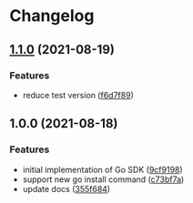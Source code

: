 # Changelog

## [1.1.0](https://www.github.com/yacchi/asdf-go-sdk/compare/v1.0.0...v1.1.0) (2021-08-19)


### Features

* reduce test version ([f6d7f89](https://www.github.com/yacchi/asdf-go-sdk/commit/f6d7f89a871a971837ecbb17f6864e86ed1a4b2c))

## 1.0.0 (2021-08-18)


### Features

* initial implementation of Go SDK ([9cf9198](https://www.github.com/yacchi/asdf-go-sdk/commit/9cf91982a8cb31580f23401a401e7f03ea76e562))
* support new go install command ([c73bf7a](https://www.github.com/yacchi/asdf-go-sdk/commit/c73bf7aff856e1e1baa0e76e1bb8e32452bb05c7))
* update docs ([355f684](https://www.github.com/yacchi/asdf-go-sdk/commit/355f6840a8429fa7e3c2a4769805cc9136703793))
